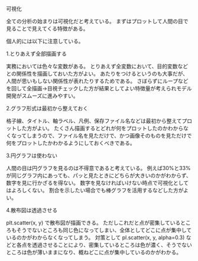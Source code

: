 可視化

全ての分析の始まりは可視化だと考えている。
まずはプロットして人間の目で見ることで見えてくる特徴がある。

個人的には以下に注意している。


1.とりあえず全部描画する

実務においては色々な変数がある。
とりあえず全変数において、目的変数などとの関係性を描画しておいた方がよい。
あたりをつけるというのも大事だが、人間が思いもしない関係性が表れたりするためである。
さぼらずにループなどを回して全描画→目視チェックした方が結果としてよい特徴量が考えられモデル開発がスムーズに進みやすい。


2.グラフ形式は最初から整えておく

格子線、タイトル、軸ラベル、凡例、保存ファイル名などは最初から整えてプロットした方がよい。
たくさん描画するとどれが何をプロットしたのかわからなくなってしまうので、ファイル名を見ただけで、かつ画像そのものを見ただけで何をプロットしたかわかるようにしておくべきである。


3.円グラフは使わない

人間の目は円グラフを見るのは不得意であると考えている。
例えば30%と33%が同じグラフ内にあっても、パッと見たときにどちらが大きいのかがわからず、数字を見に行かざるを得ない。
数字を見なければいけない時点で可視化としてはよろしくない。
割合を示したい場合でも棒グラフを活用するなどした方がよい。


4.散布図は透過させる

plt.scatter(x, y)
で散布図が描画できる。
ただしこれだと点が密集しているところもそうでないところも同じ色になってしまい、全体としてどこに点が集中しているのかがわからなくなってしまう。
対策として
pl.scatter(x, y, alpha=0.3)
などと各点を透過させることにより、密集しているところは色が濃く、そうでないところは色が薄いままになり、概ねどこに点が集中しているのかがわかる。




